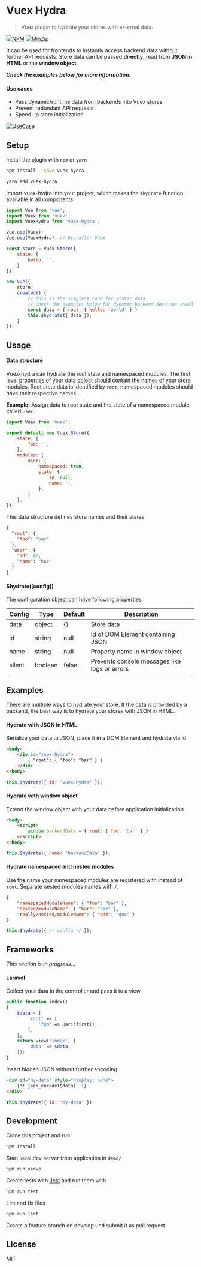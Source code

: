 # Vuex Hydra

> Vuex plugin to hydrate your stores with external data.

[![NPM](https://img.shields.io/npm/v/vuex-hydra)](https://www.npmjs.com/package/vuex-hydra)
[![MinZip](https://img.shields.io/bundlephobia/min/vuex-hydra)](https://bundlephobia.com/result?p=vuex-hydra)

It can be used for frontends to instantly access backend data without further API requests.
Store data can be passed **directly**, read from **JSON in HTML** or the **window object**.

_**Check the examples below for more information.**_

#### Use cases
* Pass dynamic/runtime data from backends into Vuex stores
* Prevent redundant API requests
* Speed up store initialization

![UseCase](https://user-images.githubusercontent.com/15201748/70932532-3d7cc300-203a-11ea-8181-741af4b983e6.png)

## Setup

Install the plugin with `npm` or `yarn`
```bash
npm install --save vuex-hydra
```
```bash
yarn add vuex-hydra
```

Import vuex-hydra into your project, 
which makes the `$hydrate` function available in all components
```javascript
import Vue from 'vue';
import Vuex from 'vuex';
import VuexHydra from 'vuex-hydra';

Vue.use(Vuex);
Vue.use(VuexHydra); // Use after Vuex

const store = Vuex.Store({
    state: {
        hello: '',
    }
});

new Vue({
    store,
    created() {
        // This is the simplest case for static data
        // Check the examples below for dynamic backend data not available at compile time
        const data = { root: { hello: 'world' } }
        this.$hydrate({ data });
    }
});
```

## Usage

#### Data structure

Vuex-hydra can hydrate the root state and namespaced modules.
The first level properties of your data object should contain the names of your store modules.
Root state data is identified by `root`, namespaced modules should have their respective names.

**Example:** Assign data to root state and the state of a namespaced module called `user`.

```javascript
import Vuex from 'vuex';

export default new Vuex.Store({
    state: {
        foo: '',
    },
    modules: {
        user: {
            namespaced: true,
            state: {
                id: null,
                name: '',
            },
        }
    },
});
```

This data structure defines store names and their states
```json
{
  "root": {
    "foo": "bar"
  },
  "user": {
    "id": 42,
    "name": "baz"
  }
}
```

#### $hydrate([config])

The configuration object can have following properties

|Config|Type|Default|Description|
|---|---|---|---|
|data|object|{}|Store data|
|id|string|null|Id of DOM Element containing JSON|
|name|string|null|Property name in window object|
|silent|boolean|false|Prevents console messages like logs or errors|

## Examples

There are multiple ways to hydrate your store.
If the data is provided by a backend, the best way is to
hydrate your stores with JSON in HTML.

#### Hydrate with JSON in HTML

Serialize your data to JSON, place it in a DOM Element and hydrate via id

```html
<body>
    <div id="vuex-hydra">
        { "root": { "foo": "bar" } }
    </div>
</body>
```

```javascript
this.$hydrate({ id: 'vuex-hydra' });
```

#### Hydrate with window object

Extend the window object with your data before application initialization

```html
<body>
    <script>
        window.backendData = { root: { foo: 'bar' } }
    </script>
</body>
```

```javascript
this.$hydrate({ name: 'backendData' });
```

#### Hydrate namespaced and nested modules

Use the name your namespaced modules are registered with instead of `root`.
Separate nested modules names with `/`.

```json
{
    "namespacedModuleName": { "foo": "bar" },
    "nested/moduleName": { "bar": "baz" },
    "really/nested/moduleName": { "baz": "qux" }
}
```

```javascript
this.$hydrate({ /* config */ });
```

## Frameworks

_This section is in progress..._

#### Laravel

Collect your data in the controller and pass it to a view
```php
public function index()
{
    $data = [
        'root' => [
            'foo' => Bar::first(),
        ],
    ];
    return view('index', [
        'data' => $data,
    ]);
}
```

Insert hidden JSON without further encoding
```html
<div id="my-data" style="display: none">
    {!! json_encode($data) !!}
</div>
```

```javascript
this.$hydrate({ id: 'my-data' })
```

## Development

Clone this project and run 
```bash
npm install
```

Start local dev server from application in `demo/`
```bash
npm run serve
```

Create tests with [Jest](https://jestjs.io/docs/en/getting-started) and run them with
```bash
npm run test
```

Lint and fix files
```bash
npm run lint
```

Create a feature branch on develop und submit it as pull request.

## License

MIT